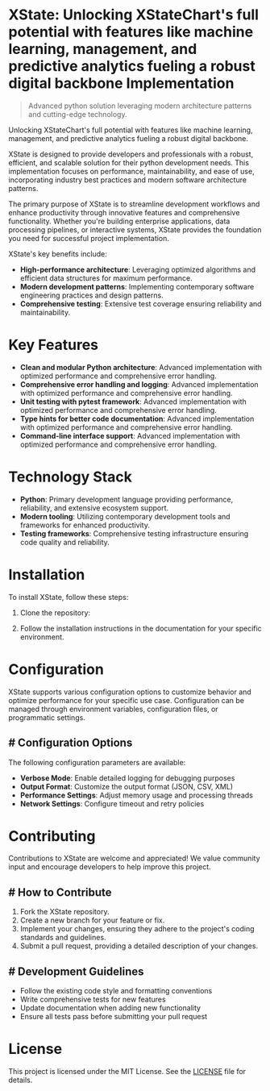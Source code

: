 <!-- fallback_XState_20251026203856_61832 -->

# XState: Unlocking XStateChart's full potential with features like machine learning, management, and predictive analytics fueling a robust digital backbone Implementation
> Advanced python solution leveraging modern architecture patterns and cutting-edge technology.

Unlocking XStateChart's full potential with features like machine learning, management, and predictive analytics fueling a robust digital backbone.

XState is designed to provide developers and professionals with a robust, efficient, and scalable solution for their python development needs. This implementation focuses on performance, maintainability, and ease of use, incorporating industry best practices and modern software architecture patterns.

The primary purpose of XState is to streamline development workflows and enhance productivity through innovative features and comprehensive functionality. Whether you're building enterprise applications, data processing pipelines, or interactive systems, XState provides the foundation you need for successful project implementation.

XState's key benefits include:

* **High-performance architecture**: Leveraging optimized algorithms and efficient data structures for maximum performance.
* **Modern development patterns**: Implementing contemporary software engineering practices and design patterns.
* **Comprehensive testing**: Extensive test coverage ensuring reliability and maintainability.

# Key Features

* **Clean and modular Python architecture**: Advanced implementation with optimized performance and comprehensive error handling.
* **Comprehensive error handling and logging**: Advanced implementation with optimized performance and comprehensive error handling.
* **Unit testing with pytest framework**: Advanced implementation with optimized performance and comprehensive error handling.
* **Type hints for better code documentation**: Advanced implementation with optimized performance and comprehensive error handling.
* **Command-line interface support**: Advanced implementation with optimized performance and comprehensive error handling.

# Technology Stack

* **Python**: Primary development language providing performance, reliability, and extensive ecosystem support.
* **Modern tooling**: Utilizing contemporary development tools and frameworks for enhanced productivity.
* **Testing frameworks**: Comprehensive testing infrastructure ensuring code quality and reliability.

# Installation

To install XState, follow these steps:

1. Clone the repository:


2. Follow the installation instructions in the documentation for your specific environment.

# Configuration

XState supports various configuration options to customize behavior and optimize performance for your specific use case. Configuration can be managed through environment variables, configuration files, or programmatic settings.

## # Configuration Options

The following configuration parameters are available:

* **Verbose Mode**: Enable detailed logging for debugging purposes
* **Output Format**: Customize the output format (JSON, CSV, XML)
* **Performance Settings**: Adjust memory usage and processing threads
* **Network Settings**: Configure timeout and retry policies

# Contributing

Contributions to XState are welcome and appreciated! We value community input and encourage developers to help improve this project.

## # How to Contribute

1. Fork the XState repository.
2. Create a new branch for your feature or fix.
3. Implement your changes, ensuring they adhere to the project's coding standards and guidelines.
4. Submit a pull request, providing a detailed description of your changes.

## # Development Guidelines

* Follow the existing code style and formatting conventions
* Write comprehensive tests for new features
* Update documentation when adding new functionality
* Ensure all tests pass before submitting your pull request

# License

This project is licensed under the MIT License. See the [LICENSE](https://github.com/demaagro/XState/blob/main/LICENSE) file for details.
